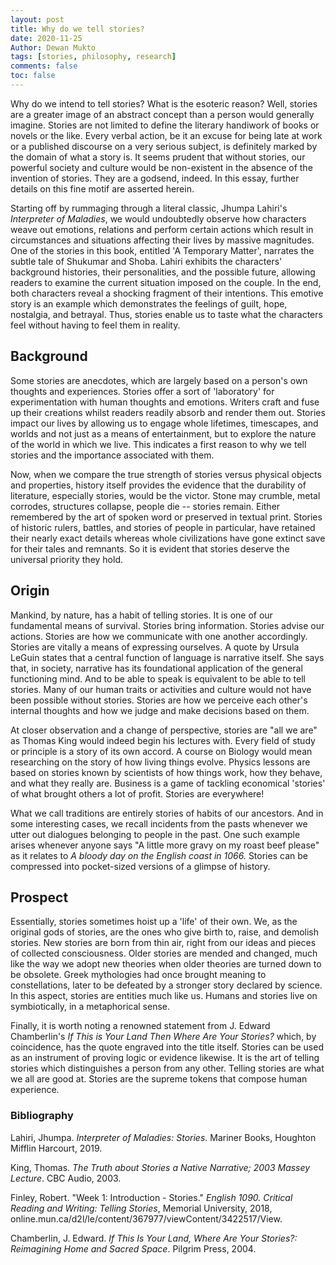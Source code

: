 ```yaml
---
layout: post
title: Why do we tell stories?
date: 2020-11-25
Author: Dewan Mukto
tags: [stories, philosophy, research]
comments: false
toc: false
---
```


Why do we intend to tell stories? What is the esoteric reason? Well, stories are a greater image of an abstract concept than a person would generally imagine. Stories are not limited to define the literary handiwork of books or novels or the like. Every verbal action, be it an excuse for being late at work or a published discourse on a very serious subject, is definitely marked by the domain of what a story is. It seems prudent that without stories, our powerful society and culture would be non-existent in the absence of the invention of stories. They are a godsend, indeed. In this essay, further details on this fine motif are asserted herein.

Starting off by rummaging through a literal classic, Jhumpa Lahiri's *Interpreter of Maladies*, we would undoubtedly observe how characters weave out emotions, relations and perform certain actions which result in circumstances and situations affecting their lives by massive magnitudes. One of the stories in this book, entitled 'A Temporary Matter', narrates the subtle tale of Shukumar and Shoba. Lahiri exhibits the characters' background histories, their personalities, and the possible future, allowing readers to examine the current situation imposed on the couple. In the end, both characters reveal a shocking fragment of their intentions. This emotive story is an example which demonstrates the feelings of guilt, hope, nostalgia, and betrayal. Thus, stories enable us to taste what the characters feel without having to feel them in reality.

## Background

Some stories are anecdotes, which are largely based on a person's own thoughts and experiences. Stories offer a sort of 'laboratory' for experimentation with human thoughts and emotions. Writers craft and fuse up their creations whilst readers readily absorb and render them out. Stories impact our lives by allowing us to engage whole lifetimes, timescapes, and worlds and not just as a means of entertainment, but to explore the nature of the world in which we live. This indicates a first reason to why we tell stories and the importance associated with them.

Now, when we compare the true strength of stories versus physical objects and properties, history itself provides the evidence that the durability of literature, especially stories, would be the victor. Stone may crumble, metal corrodes, structures collapse, people die -- stories remain. Either remembered by the art of spoken word or preserved in textual print. Stories of historic rulers, battles, and stories of people in particular, have retained their nearly exact details whereas whole civilizations have gone extinct save for their tales and remnants. So it is evident that stories deserve the universal priority they hold.

## Origin

Mankind, by nature, has a habit of telling stories. It is one of our fundamental means of survival. Stories bring information. Stories advise our actions. Stories are how we communicate with one another accordingly. Stories are vitally a means of expressing ourselves. A quote by Ursula LeGuin states that a central function of language is narrative itself. She says that, in society, narrative has its foundational application of the general functioning mind. And to be able to speak is equivalent to be able to tell stories. Many of our human traits or activities and culture would not have been possible without stories. Stories are how we perceive each other's internal thoughts and how we judge and make decisions based on them.

At closer observation and a change of perspective, stories are "all we are" as Thomas King would indeed begin his lectures with. Every field of study or principle is a story of its own accord. A course on Biology would mean researching on the story of how living things evolve. Physics lessons are based on stories known by scientists of how things work, how they behave, and what they really are. Business is a game of tackling economical 'stories' of what brought others a lot of profit. Stories are everywhere!

What we call traditions are entirely stories of habits of our ancestors. And in some interesting cases, we recall incidents from the pasts whenever we utter out dialogues belonging to people in the past. One such example arises whenever anyone says "A little more gravy on my roast beef please" as it relates to *A bloody day on the English coast in 1066.* Stories can be compressed into pocket-sized versions of a glimpse of history.

## Prospect

Essentially, stories sometimes hoist up a 'life' of their own. We, as the original gods of stories, are the ones who give birth to, raise, and demolish stories. New stories are born from thin air, right from our ideas and pieces of collected consciousness. Older stories are mended and changed, much like the way we adopt new theories when older theories are turned down to be obsolete. Greek mythologies had once brought meaning to constellations, later to be defeated by a stronger story declared by science. In this aspect, stories are entities much like us. Humans and stories live on symbiotically, in a metaphorical sense.

Finally, it is worth noting a renowned statement from J. Edward Chamberlin's *If This is Your Land Then Where Are Your Stories?* which, by coincidence, has the quote engraved into the title itself. Stories can be used as an instrument of proving logic or evidence likewise. It is the art of telling stories which distinguishes a person from any other. Telling stories are what we all are good at. Stories are the supreme tokens that compose human experience.

### Bibliography

Lahiri, Jhumpa. *Interpreter of Maladies: Stories*. Mariner Books, Houghton Mifflin Harcourt, 2019.

King, Thomas. *The Truth about Stories a Native Narrative; 2003 Massey Lecture*. CBC Audio, 2003.

Finley, Robert. "Week 1: Introduction - Stories." *English 1090. Critical Reading and Writing: Telling Stories*, Memorial University, 2018, online.mun.ca/d2l/le/content/367977/viewContent/3422517/View.

Chamberlin, J. Edward. *If This Is Your Land, Where Are Your Stories?: Reimagining Home and Sacred Space*. Pilgrim Press, 2004.
